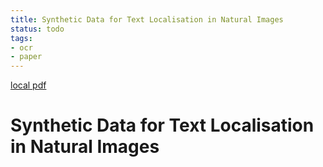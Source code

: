 ```yaml
---
title: Synthetic Data for Text Localisation in Natural Images
status: todo
tags:
- ocr
- paper
---
```


[local pdf](../../../pdfs/Synthetic%20Data%20for%20Text%20Localisation%20in%20Natural%20Images.pdf)

# Synthetic Data for Text Localisation in Natural Images
